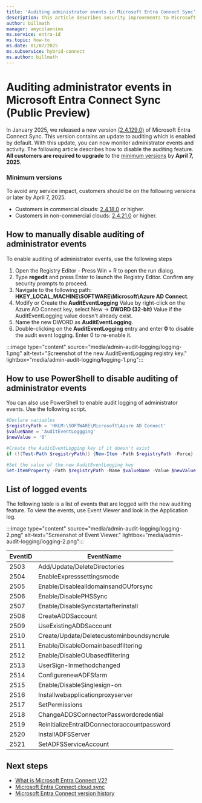 ```yaml
---
title: 'Auditing administrator events in Microsoft Entra Connect Sync'
description: This article describes security improvements to Microsoft Entra Connect Sync and how to enable logging of administrator activities.
author: billmath
manager: amycolannino
ms.service: entra-id
ms.topic: how-to
ms.date: 01/07/2025
ms.subservice: hybrid-connect
ms.author: billmath
---
```


# Auditing administrator events in Microsoft Entra Connect Sync (Public Preview)

In January 2025, we released a new version [(2.4.129.0)](reference-connect-version-history.md#241290) of Microsoft Entra Connect Sync. This version contains an update to auditing which is enabled by default. With this update, you can now monitor administrator events and activity. The following article describes how to disable the auditing feature. **All customers are required to upgrade** to the [minimum versions](#minimum-versions) by **April 7, 2025**. 

### Minimum versions 

To avoid any service impact, customers should be on the following versions or later by April 7, 2025. 
- Customers in commercial clouds: [2.4.18.0](reference-connect-version-history.md#24180) or higher.
- Customers in non-commercial clouds: [2.4.21.0](reference-connect-version-history.md#24210) or higher. 

## How to manually disable auditing of administrator events
To enable auditing of administrator events, use the following steps

1. Open the Registry Editor - Press Win + R to open the run dialog. 
2. Type **regedit** and press Enter to launch the Registry Editor. Confirm any security prompts to proceed. 
3. Navigate to the following path: **HKEY_LOCAL_MACHINE\SOFTWARE\Microsoft\Azure AD Connect**. 
4. Modify or Create the **AuditEventLogging** Value by right-click on the Azure AD Connect key, select New -> **DWORD (32-bit)** Value if the AuditEventLogging value doesn't already exist. 
5. Name the new DWORD as **AuditEventLogging**. 
6. Double-clicking on the **AuditEventLogging** entry and enter **0** to disable the audit event logging. Enter 0 to re-enable it. 

:::image type="content" source="media/admin-audit-logging/logging-1.png" alt-text="Screenshot of the new AuditEventLogging registry key." lightbox="media/admin-audit-logging/logging-1.png":::


## How to use PowerShell to disable auditing of administrator events
You can also use PowerShell to enable audit logging of administrator events. Use the following script.

 ```powershell
 #Declare variables
 $registryPath = 'HKLM:\SOFTWARE\Microsoft\Azure AD Connect'
 $valueName = 'AuditEventLoggging'
 $newValue = '0'

 #Create the AuditEventLogging key if it doesn't exist
 if (!(Test-Path $registryPath)) {New-Item -Path $registryPath -Force}

 #Set the value of the new AuditEventLogging key
 Set-ItemProperty -Path $registryPath -Name $valueName -Value $newValue
 ```

## List of logged events
The following table is a list of events that are logged with the new auditing feature. To view the events, use Event Viewer and look in the Application log. 

:::image type="content" source="media/admin-audit-logging/logging-2.png" alt-text="Screenshot of Event Viewer." lightbox="media/admin-audit-logging/logging-2.png":::

|EventID|EventName|
|-----|-----|
|2503|Add/Update/DeleteDirectories|
|2504|EnableExpresssettingsmode| 
|2505|Enable/DisablealldomainsandOUforsync| 
|2506|Enable/DisablePHSSync| 
|2507|Enable/DisableSyncstartafterinstall| 
|2508|CreateADDSaccount| 
|2509|UseExistingADDSaccount| 
|2510|Create/Update/Deletecustominboundsyncrule| 
|2511|Enable/DisableDomainbasedfiltering|
|2512|Enable/DisableOUbasedfiltering| 
|2513|UserSign-Inmethodchanged|
|2514|ConfigurenewADFSfarm| 
|2515|Enable/DisableSinglesign-on| 
|2516|Installwebapplicationproxyserver|
|2517|SetPermissions| 
|2518|ChangeADDSConnectorPasswordcredential| 
|2519|ReinitializeEntraIDConnectoraccountpassword| 
|2520|InstallADFSServer| 
|2521|SetADFSServiceAccount| 


 ## Next steps

- [What is Microsoft Entra Connect V2?](whatis-azure-ad-connect-v2.md)
- [Microsoft Entra Connect cloud sync](/azure/active-directory/cloud-sync/what-is-cloud-sync)
- [Microsoft Entra Connect version history](reference-connect-version-history.md)
